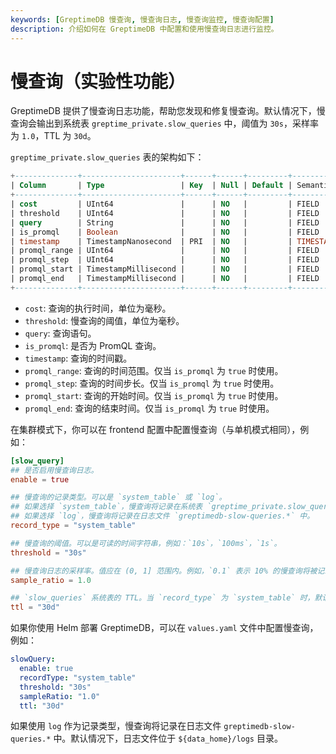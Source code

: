 ```yaml
---
keywords: [GreptimeDB 慢查询, 慢查询日志, 慢查询监控, 慢查询配置]
description: 介绍如何在 GreptimeDB 中配置和使用慢查询日志进行监控。
---
```


# 慢查询（实验性功能）

GreptimeDB 提供了慢查询日志功能，帮助您发现和修复慢查询。默认情况下，慢查询会输出到系统表 `greptime_private.slow_queries` 中，阈值为 `30s`，采样率为 `1.0`，TTL 为 `30d`。

`greptime_private.slow_queries` 表的架构如下：

```sql
+--------------+----------------------+------+------+---------+---------------+
| Column       | Type                 | Key  | Null | Default | Semantic Type |
+--------------+----------------------+------+------+---------+---------------+
| cost         | UInt64               |      | NO   |         | FIELD         |
| threshold    | UInt64               |      | NO   |         | FIELD         |
| query        | String               |      | NO   |         | FIELD         |
| is_promql    | Boolean              |      | NO   |         | FIELD         |
| timestamp    | TimestampNanosecond  | PRI  | NO   |         | TIMESTAMP     |
| promql_range | UInt64               |      | NO   |         | FIELD         |
| promql_step  | UInt64               |      | NO   |         | FIELD         |
| promql_start | TimestampMillisecond |      | NO   |         | FIELD         |
| promql_end   | TimestampMillisecond |      | NO   |         | FIELD         |
+--------------+----------------------+------+------+---------+---------------+
```

- `cost`: 查询的执行时间，单位为毫秒。
- `threshold`: 慢查询的阈值，单位为毫秒。
- `query`: 查询语句。
- `is_promql`: 是否为 PromQL 查询。
- `timestamp`: 查询的时间戳。
- `promql_range`: 查询的时间范围。仅当 `is_promql` 为 `true` 时使用。
- `promql_step`: 查询的时间步长。仅当 `is_promql` 为 `true` 时使用。
- `promql_start`: 查询的开始时间。仅当 `is_promql` 为 `true` 时使用。
- `promql_end`: 查询的结束时间。仅当 `is_promql` 为 `true` 时使用。

在集群模式下，你可以在 frontend 配置中配置慢查询（与单机模式相同），例如：

```toml
[slow_query]
## 是否启用慢查询日志。
enable = true

## 慢查询的记录类型。可以是 `system_table` 或 `log`。
## 如果选择 `system_table`，慢查询将记录在系统表 `greptime_private.slow_queries` 中。
## 如果选择 `log`，慢查询将记录在日志文件 `greptimedb-slow-queries.*` 中。
record_type = "system_table"

## 慢查询的阈值。可以是可读的时间字符串，例如：`10s`，`100ms`，`1s`。
threshold = "30s"

## 慢查询日志的采样率。值应在 (0, 1] 范围内。例如，`0.1` 表示 10% 的慢查询将被记录，`1.0` 表示所有慢查询将被记录。
sample_ratio = 1.0

## `slow_queries` 系统表的 TTL。当 `record_type` 为 `system_table` 时，默认值为 `30d`。
ttl = "30d"
```

如果你使用 Helm 部署 GreptimeDB，可以在 `values.yaml` 文件中配置慢查询，例如：

```yaml
slowQuery:
  enable: true
  recordType: "system_table"
  threshold: "30s"
  sampleRatio: "1.0"
  ttl: "30d"
```

如果使用 `log` 作为记录类型，慢查询将记录在日志文件 `greptimedb-slow-queries.*` 中。默认情况下，日志文件位于 `${data_home}/logs` 目录。
